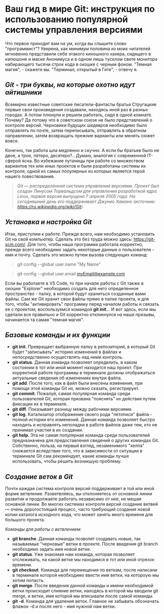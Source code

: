 # Ваш гид в мире Git: инструкция по использованию популярной системы управления версиями 

Что первое приходит вам на ум, когда вы слышите слово "программист"? Уверена, как минимум половина из моих читателей мгновенно представили себе этакого киношного хакера, сидящего в капюшоне и маске Анонимуса и в одном лишь тусклом свете монитора набирающего тысячи строк кода в окошке с черным фоном. "Темная магия", - скажете вы. "Терминал, открытый в Гите", - отвечу я. 

## *Git - три буквы, на которые охотно идут айтишники* 

Всемирно известные советские писатели-фантасты братья Стругацкие первые свои произведения создавали, находясь иной раз в разных городах. А потом плюнули и решили работать, сидя в одной комнате. Почему? Да потому что в советском союзе не было представлений о контроле версий. Черновики будущих шедевров необходимо было отправлять по почте, затем переписывать, отправлять в обратном направлении, затем возвращать прежние варианты или менять сюжет вовсе. 

Конечно, так работа шла медленно и скучно. А если бы братьев было не двое, а трое, пятеро, десятеро?.. Думаю, аналогия с современной IT-сферой ясна. Во избежание путаницы при работе со множеством вариантов тех или иных проектов и были разработаны системы их контроля, одной из самых популярных из которых является герой нашего повествования. 

> *Git — распределённая система управления версиями. Проект был создан Линусом Торвальдсом для управления разработкой ядра Linux, первая версия выпущена 7 апреля 2005 года. На сегодняшний день его поддерживает Джунио Хамано (источник: <https://ru.wikipedia.org/wiki/Git>).*

## *Установка и настройка Git* 

Итак, приступим к работе. Прежде всего, нам необходимо установить Git на свой компьютер. Сделать это без труда можно здесь: <https://git-scm.com/>. 
Для того, чтобы наша программа работала корректно, прежде всего необходимо задать некоторые данные о пользователе - имя и почту. Сделать это можно путем вызова следующих команд:

>git config --global user.name "My Name"

>git config --global user.email myEmail@example.com

Если вы работаете в VS Code, то при начале работы с Git также в окошке "Explorer" необходимо создать для него определенное пространство - папку, в которой будут храниться созданные вами файлы. Сам же Git хранит свои файлы прямо в папке проекта, и для того, чтобы "активировать" программу перед началом работы и связать ее с проектом, воспользуемся командой **git init**... И вот здесь, если мы сделали все правильно и Git корректно откликнулся на наши призывы, начинается та самая "темная магия".

## *Базовые команды и их функции* 

* **git init**. Превращает выбранную папку в репозиторий, в который Git будет "записывать" историю изменений в файлах и непосредственно осуществлять над ними контроль.
* **git status**. Данная команда позволяет определить, в каком состоянии в тот или иной момент находится наш проект. При корректной работе программы в терминале должны отображаться актуальные сведения об изменениях внутри файла. 
* **git add**. После того, как в файл были внесены изменения, при помощи этой команды Git их, можно сказать, регистрирует. 
* **git commit**. Пожалуй, самая популярная команда среди пользователей Git, которая призвана "пояснять" их действия путем фиксации их в терминале. 
* **git diff**. Показывает разницу между рабочими версиями.
* **git log**. Катализатор отображения своего рода "летописи" файла - полной истории его изменений. Данная команда позволяет быстро находить и исправлять неполадки в работе файлов даже тем, кто не принимал участия в их создании. 
* **git help**. Эта не самая популярная команда среди пользователей предназначена для предоставления сведений о других командах Git. Собственно, польза, на первый взгляд, незаменимого "хелпа" снижается вследствие того, что в зависимости от ситуации в терминале Git сам рекомендует, какие команды лучше использовать, чтобы решить возникшую проблему. 

## *Создание веток в Git*

Почти каждая система контроля версий поддерживает в той или иной форме ветвление. Разветвляясь, вы отклоняетесь от основной линии развития и продолжаете работать независимо от нее, не мешая основной линии. Во многих системах контроля версий создание ветвей — очень дорогостоящий процесс, часто требующий создания новой копии каталога исходного кода, что может занять много времени для большого проекта.

*Команды для работы с ветвлением:*

* **git branche**. Данная команды позволят создавать новые, так называемые "черновые" ветки в проекте. После введения git branch необходимо задать имя новой ветке.
* **git status**. Уже знакомая нам команда, которая позволяет отслеживать, на какой ветке мы находимся в тот или иной отрезок времени.
* **git checkout**. Команда для перемещения по веткам, после написани в терминале которой необходимо ввести имя ветки, на котороую мы хотим попасть.
* **git merge**. После введения данной команды и имени необходимой ветки происходит слияние ветки, находясь в которой мы вводили git merge, и ветки, имя которой мы вписывали после самой команды.
* **git -d**. Команда для удаления веток. Главное не забывать обозначать флажок -d и после него - имя нужной нам ветки.

